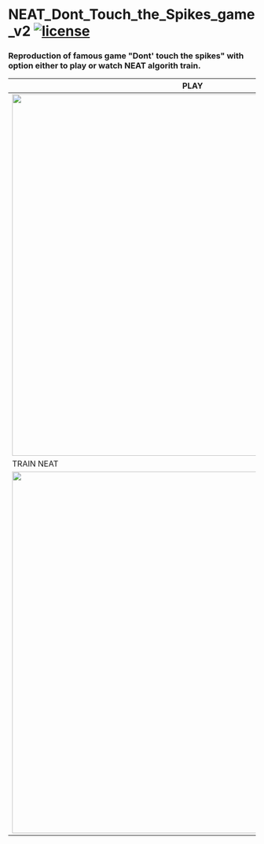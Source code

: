 # NEAT_Dont_Touch_the_Spikes_game_v2 [![license](https://img.shields.io/github/license/mashape/apistatus.svg?maxAge=2592000)](https://github.com/zakpaw/NEAT_Dont_Touch_the_Spikes_game_v2/blob/new/LICENSE)
### Reproduction of famous game "Dont' touch the spikes" with option either to play or watch NEAT algorith train.
|PLAY|WATCH NEAT PLAY|
|---|---|
|<img src="https://i.imgur.com/0vIdImR.gif" height=735 widht=466>|<img src="https://i.imgur.com/HnZYaDn.gif" height=735 widht=466>|
|TRAIN NEAT| |
|<img src="https://media2.giphy.com/media/bZhXRRuf0cdRuujd83/giphy.gif" height=735 widht=466>|<b>External libraries:</b><ul><li>PyGame - https://www.pygame.org/docs/</li><li>PyGame-menu - https://pygame-menu.readthedocs.io/en/latest/</li><li>NEAT - https://neat-python.readthedocs.io/en/latest/#</li></ul><br><b>NEAT explanation:</b></br><ul><li>http://nn.cs.utexas.edu/downloads/papers/stanley.cec02.pdf</li></ul>|
